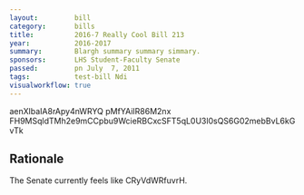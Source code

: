 ```yaml
---
layout:         bill
category:       bills
title:          2016-7 Really Cool Bill 213
year:           2016-2017
summary:        Blargh summary summary simmary.
sponsors:       LHS Student-Faculty Senate
passed:         pn July  7, 2011
tags:           test-bill Ndi
visualworkflow: true
---
```



aenXlbaIA8rApy4nWRYQ pMfYAiIR86M2nx FH9MSqldTMh2e9mCCpbu9WcieRBCxcSFT5qL0U3l0sQS6G02mebBvL6kGvTk 




Rationale
---------
The Senate currently feels like CRyVdWRfuvrH.
